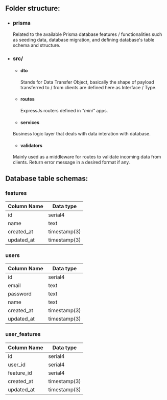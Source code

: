 ## Folder structure:

- ### prisma

  Related to the available Prisma database features / functionalities such as seeding data, database migration, and defining database's table schema and structure.
- ### src/
  - #### dto

    Stands for Data Transfer Object, basically the shape of payload transferred to / from clients are defined here as Interface / Type.

  - #### routes
  
    ExpressJs routers defined in *"mini"* apps.

  - #### services

  Business logic layer that deals with data interation with database.

  - #### validators

  Mainly used as a middleware for routes to validate incoming data from clients. Return error message in a desired format if any.

## Database table schemas:

### features

  | Column Name |	Data type |
  | ------- | ------- |
  | id | serial4	|
  | name | text	|
  | created_at | timestamp(3)	|
  | updated_at | timestamp(3)	|

### users

  | Column Name |	Data type |
  | ------- | ------- |
  | id | serial4	|
  | email | text	|
  | password | text	|
  | name | text	|
  | created_at | timestamp(3)	|
  | updated_at | timestamp(3)	|

### user_features

  | Column Name |	Data type |
  | ------- | ------- |
  | id | serial4	|
  | user_id | serial4	|
  | feature_id | serial4	|
  | created_at | timestamp(3)	|
  | updated_at | timestamp(3)	|
